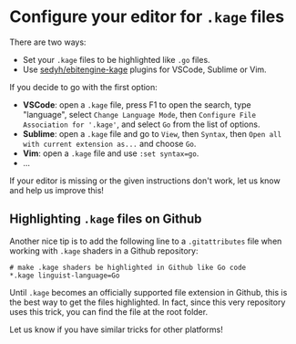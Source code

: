 # Configure your editor for `.kage` files

There are two ways:
- Set your `.kage` files to be highlighted like `.go` files.
- Use [sedyh/ebitengine-kage](https://github.com/sedyh/ebitengine-kage-vscode) plugins for VSCode, Sublime or Vim.

If you decide to go with the first option:
- **VSCode**: open a `.kage` file, press F1 to open the search, type "language", select `Change Language Mode`, then `Configure File Association for '.kage'`, and select `Go` from the list of options.
- **Sublime**: open a `.kage` file and go to `View`, then `Syntax`, then `Open all with current extension as...` and choose `Go`.
- **Vim**: open a `.kage` file and use `:set syntax=go`.
- ...

If your editor is missing or the given instructions don't work, let us know and help us improve this!


## Highlighting `.kage` files on Github

Another nice tip is to add the following line to a `.gitattributes` file when working with `.kage` shaders in a Github repository:
```
# make .kage shaders be highlighted in Github like Go code
*.kage linguist-language=Go
```

Until `.kage` becomes an officially supported file extension in Github, this is the best way to get the files highlighted. In fact, since this very repository uses this trick, you can find the file at the root folder.

Let us know if you have similar tricks for other platforms!
